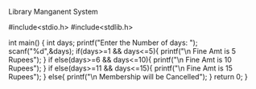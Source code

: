 Library Manganent System

#include<stdio.h>
#include<stdlib.h>

int main()
{
int days;
printf("Enter the Number of days: ");
scanf("%d",&days);
if(days>=1 && days<=5){
printf("\n Fine Amt is 5 Rupees");
}
if else(days>=6 && days<=10){
printf("\n Fine Amt is 10 Rupees");
}
if else(days>=11 && days<=15){
printf("\n Fine Amt is 15 Rupees");
}
else{
printf("\n Membership will be Cancelled");
}
return 0;
}
